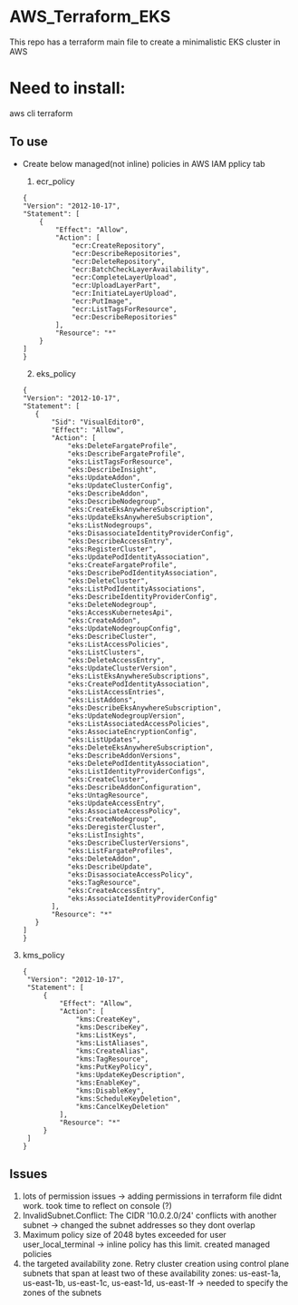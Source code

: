 # AWS_Terraform_EKS

This repo has a terraform main file to create a minimalistic EKS cluster in AWS

# Need to install:
aws cli
terraform

## To use ##

* Create below managed(not inline) policies in AWS IAM pplicy tab

  1. ecr_policy
    ```
    {
    "Version": "2012-10-17",
    "Statement": [
        {
            "Effect": "Allow",
            "Action": [
                "ecr:CreateRepository",
                "ecr:DescribeRepositories",
                "ecr:DeleteRepository",
                "ecr:BatchCheckLayerAvailability",
                "ecr:CompleteLayerUpload",
                "ecr:UploadLayerPart",
                "ecr:InitiateLayerUpload",
                "ecr:PutImage",
                "ecr:ListTagsForResource",
                "ecr:DescribeRepositories"
            ],
            "Resource": "*"
        }
    ]
  }

    ```
    2. eks_policy

     ```
     {
    "Version": "2012-10-17",
    "Statement": [
        {
            "Sid": "VisualEditor0",
            "Effect": "Allow",
            "Action": [
                "eks:DeleteFargateProfile",
                "eks:DescribeFargateProfile",
                "eks:ListTagsForResource",
                "eks:DescribeInsight",
                "eks:UpdateAddon",
                "eks:UpdateClusterConfig",
                "eks:DescribeAddon",
                "eks:DescribeNodegroup",
                "eks:CreateEksAnywhereSubscription",
                "eks:UpdateEksAnywhereSubscription",
                "eks:ListNodegroups",
                "eks:DisassociateIdentityProviderConfig",
                "eks:DescribeAccessEntry",
                "eks:RegisterCluster",
                "eks:UpdatePodIdentityAssociation",
                "eks:CreateFargateProfile",
                "eks:DescribePodIdentityAssociation",
                "eks:DeleteCluster",
                "eks:ListPodIdentityAssociations",
                "eks:DescribeIdentityProviderConfig",
                "eks:DeleteNodegroup",
                "eks:AccessKubernetesApi",
                "eks:CreateAddon",
                "eks:UpdateNodegroupConfig",
                "eks:DescribeCluster",
                "eks:ListAccessPolicies",
                "eks:ListClusters",
                "eks:DeleteAccessEntry",
                "eks:UpdateClusterVersion",
                "eks:ListEksAnywhereSubscriptions",
                "eks:CreatePodIdentityAssociation",
                "eks:ListAccessEntries",
                "eks:ListAddons",
                "eks:DescribeEksAnywhereSubscription",
                "eks:UpdateNodegroupVersion",
                "eks:ListAssociatedAccessPolicies",
                "eks:AssociateEncryptionConfig",
                "eks:ListUpdates",
                "eks:DeleteEksAnywhereSubscription",
                "eks:DescribeAddonVersions",
                "eks:DeletePodIdentityAssociation",
                "eks:ListIdentityProviderConfigs",
                "eks:CreateCluster",
                "eks:DescribeAddonConfiguration",
                "eks:UntagResource",
                "eks:UpdateAccessEntry",
                "eks:AssociateAccessPolicy",
                "eks:CreateNodegroup",
                "eks:DeregisterCluster",
                "eks:ListInsights",
                "eks:DescribeClusterVersions",
                "eks:ListFargateProfiles",
                "eks:DeleteAddon",
                "eks:DescribeUpdate",
                "eks:DisassociateAccessPolicy",
                "eks:TagResource",
                "eks:CreateAccessEntry",
                "eks:AssociateIdentityProviderConfig"
            ],
            "Resource": "*"
        }
    ]
  }     
     
     ```
3. kms_policy

   ```
   {
    "Version": "2012-10-17",
    "Statement": [
        {
            "Effect": "Allow",
            "Action": [
                "kms:CreateKey",
                "kms:DescribeKey",
                "kms:ListKeys",
                "kms:ListAliases",
                "kms:CreateAlias",
                "kms:TagResource",
                "kms:PutKeyPolicy",
                "kms:UpdateKeyDescription",
                "kms:EnableKey",
                "kms:DisableKey",
                "kms:ScheduleKeyDeletion",
                "kms:CancelKeyDeletion"
            ],
            "Resource": "*"
        }
    ]
   }   
   ```

## Issues ##

1. lots of permission issues
  -> adding permissions in terraform file didnt work. took time to reflect on console (?)
2. InvalidSubnet.Conflict: The CIDR '10.0.2.0/24' conflicts with another subnet
  -> changed the subnet addresses so they dont overlap
3. Maximum policy size of 2048 bytes exceeded for user user_local_terminal
  -> inline policy has this limit. created managed policies
4. the targeted availability zone. Retry cluster creation using control plane subnets that span at least two of these availability zones: us-east-1a, us-east-1b, us-east-1c, us-east-1d, us-east-1f
   -> needed to specify the zones of the subnets


